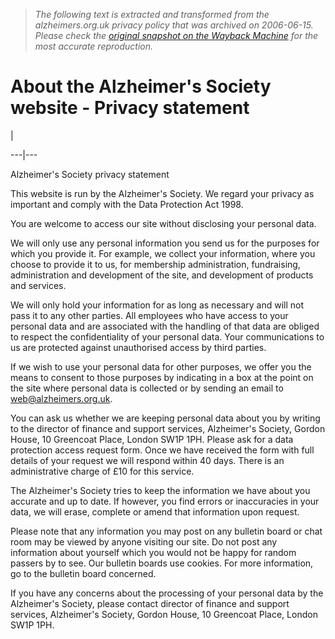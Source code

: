 > *The following text is extracted and transformed from the alzheimers.org.uk privacy policy that was archived on 2006-06-15. Please check the [original snapshot on the Wayback Machine](https://web.archive.org/web/20060615042146id_/http%3A//www.alzheimers.org.uk/About_our_work/About_this_website/privacy.htm) for the most accurate reproduction.*

# About the Alzheimer's Society website - Privacy statement

| 

[](http://www.alzheimers.org.uk/)  
  
---|---  
  


Alzheimer's Society privacy statement

This website is run by the Alzheimer's Society. We regard your privacy as important and comply with the Data Protection Act 1998. 

You are welcome to access our site without disclosing your personal data. 

We will only use any personal information you send us for the purposes for which you provide it. For example, we collect your information, where you choose to provide it to us, for membership administration, fundraising, administration and development of the site, and development of products and services. 

We will only hold your information for as long as necessary and will not pass it to any other parties. All employees who have access to your personal data and are associated with the handling of that data are obliged to respect the confidentiality of your personal data. Your communications to us are protected against unauthorised access by third parties.

If we wish to use your personal data for other purposes, we offer you the means to consent to those purposes by indicating in a box at the point on the site where personal data is collected or by sending an email to web@alzheimers.org.uk.

You can ask us whether we are keeping personal data about you by writing to the director of finance and support services, Alzheimer's Society, Gordon House, 10 Greencoat Place, London SW1P 1PH. Please ask for a data protection access request form. Once we have received the form with full details of your request we will respond within 40 days. There is an administrative charge of £10 for this service. 

The Alzheimer's Society tries to keep the information we have about you accurate and up to date. If however, you find errors or inaccuracies in your data, we will erase, complete or amend that information upon request. 

Please note that any information you may post on any bulletin board or chat room may be viewed by anyone visiting our site. Do not post any information about yourself which you would not be happy for random passers by to see. Our bulletin boards use cookies. For more information, go to the bulletin board concerned.

If you have any concerns about the processing of your personal data by the Alzheimer's Society, please contact director of finance and support services, Alzheimer's Society, Gordon House, 10 Greencoat Place, London SW1P 1PH. 
